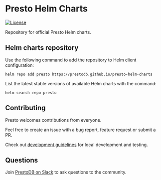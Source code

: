 # Presto Helm Charts

[![License](https://img.shields.io/badge/License-Apache%202.0-blue.svg)](https://opensource.org/licenses/Apache-2.0)

Repository for official Presto Helm charts.

## Helm charts repository
Use the following command to add the repository to Helm client configuration:
```shell
helm repo add presto https://prestodb.github.io/presto-helm-charts
```
List the latest stable versions of available Helm charts with the command:
```shell
helm search repo presto
```

## Contributing
Presto welcomes contributions from everyone.

Feel free to create an issue with a bug report, feature request or submit a PR.

Check out [development guidelines](https://github.com/prestodb/presto-helm-charts/blob/main/DEVELOPMENT.md) for local development and testing. 

## Questions
Join [PrestoDB on Slack](https://communityinviter.com/apps/prestodb/prestodb) to ask questions to the community.
